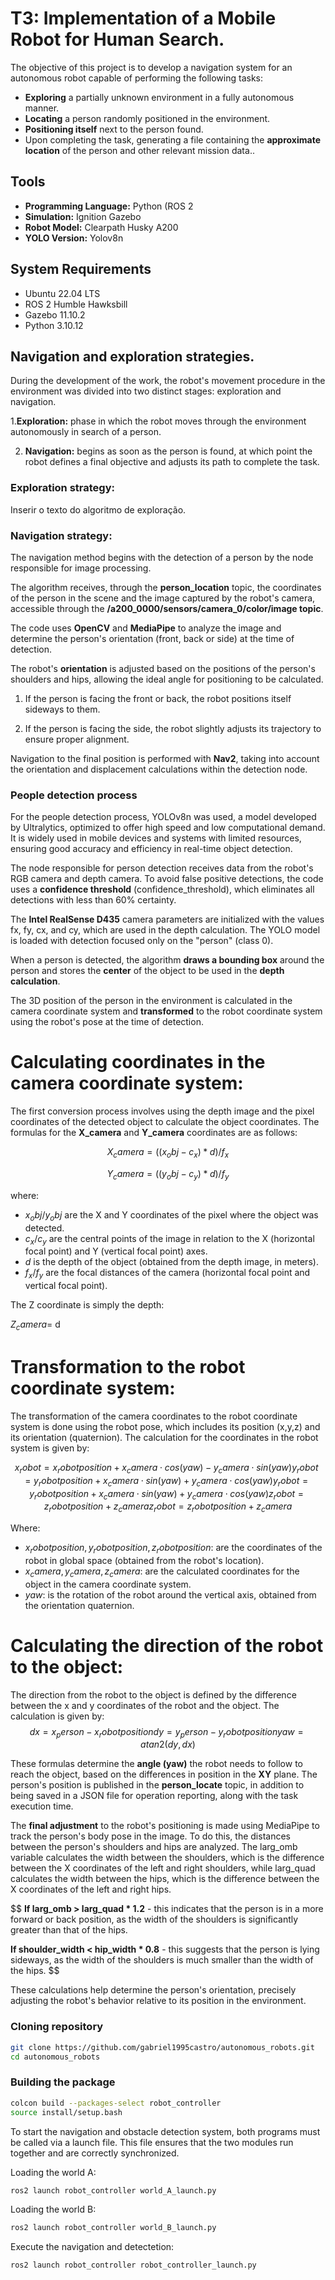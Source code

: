 # T3: Implementation of a Mobile Robot for Human Search.

The objective of this project is to develop a navigation system for an autonomous robot capable of performing the following tasks:

- **Exploring** a partially unknown environment in a fully autonomous manner.
- **Locating** a person randomly positioned in the environment.
- **Positioning itself** next to the person found.
- Upon completing the task, generating a file containing the **approximate location** of the person and other relevant mission data..
  
## Tools

- **Programming Language:** Python (ROS 2
- **Simulation:** Ignition Gazebo
- **Robot Model:** Clearpath Husky A200
- **YOLO Version:**  Yolov8n

## System Requirements

- Ubuntu 22.04 LTS
- ROS 2 Humble Hawksbill
- Gazebo 11.10.2
- Python 3.10.12

## Navigation and exploration strategies.

During the development of the work, the robot's movement procedure in the environment was divided into two distinct stages: exploration and navigation.

1.**Exploration:** phase in which the robot moves through the environment autonomously in search of a person.

2. **Navigation:** begins as soon as the person is found, at which point the robot defines a final objective and adjusts its path to complete the task.

### Exploration strategy:

Inserir o texto do algoritmo de exploração.

### Navigation strategy:

The navigation method begins with the detection of a person by the node responsible for image processing.

The algorithm receives, through the **person_location** topic, the coordinates of the person in the scene and the image captured by the robot's camera, accessible through the **/a200_0000/sensors/camera_0/color/image topic**.

The code uses **OpenCV** and **MediaPipe** to analyze the image and determine the person's orientation (front, back or side) at the time of detection.

The robot's **orientation** is adjusted based on the positions of the person's shoulders and hips, allowing the ideal angle for positioning to be calculated.

1. If the person is facing the front or back, the robot positions itself sideways to them.

2. If the person is facing the side, the robot slightly adjusts its trajectory to ensure proper alignment.

Navigation to the final position is performed with **Nav2**, taking into account the orientation and displacement calculations within the detection node.

### People detection process

For the people detection process, YOLOv8n was used, a model developed by Ultralytics, optimized to offer high speed and low computational demand. It is widely used in mobile devices and systems with limited resources, ensuring good accuracy and efficiency in real-time object detection.


The node responsible for person detection receives data from the robot's RGB camera and depth camera. To avoid false positive detections, the code uses a **confidence threshold** (confidence_threshold), which eliminates all detections with less than 60% certainty.

The **Intel RealSense D435** camera parameters are initialized with the values ​​fx, fy, cx, and cy, which are used in the depth calculation. The YOLO model is loaded with detection focused only on the "person" (class 0).

When a person is detected, the algorithm **draws a bounding box** around the person and stores the **center** of the object to be used in the **depth calculation**.

The 3D position of the person in the environment is calculated in the camera coordinate system and **transformed** to the robot coordinate system using the robot's pose at the time of detection.

# Calculating coordinates in the camera coordinate system:

The first conversion process involves using the depth image and the pixel coordinates of the detected object to calculate the object coordinates. The formulas for the **X_camera​** and **Y_camera**​ coordinates are as follows:

$$
X_camera = ((x_obj - c_x) * d) / f_x
$$

$$
Y_camera = ((y_obj - c_y) * d) / f_y
$$

where:

- $x_obj​/y_obj$ are the X and Y coordinates of the pixel where the object was detected.
- $c_x/c_y$ are the central points of the image in relation to the X (horizontal focal point) and Y (vertical focal point) axes.
- $d$ is the depth of the object (obtained from the depth image, in meters).
- $f_x/f_y$ are the focal distances of the camera (horizontal focal point and vertical focal point).

The Z coordinate is simply the depth:

$Z_camera$= d

# Transformation to the robot coordinate system:

The transformation of the camera coordinates to the robot coordinate system is done using the robot pose, which includes its position (x,y,z) and its orientation (quaternion). The calculation for the coordinates in the robot system is given by:

$$
x_robot​= x_robot position​ + x_camera​⋅cos(yaw) − y_camera​⋅sin(yaw)
y_robot= y_robot position + x_camera⋅sin⁡(yaw) + y_camera⋅cos⁡(yaw)
y_robot​= y_robot position​ + x_camera​⋅sin(yaw) + y_camera​⋅cos(yaw)
z_robot= z_robot position + z_camera
z_robot​= z_robot position​ + z_camera​
$$

Where:

- $x_robot position,y_robot position,z_robot position​$: are the coordinates of the robot in global space (obtained from the robot's location).
- $x_camera,y_camera,z_camera​$: are the calculated coordinates for the object in the camera coordinate system.
- $yaw$: is the rotation of the robot around the vertical axis, obtained from the orientation quaternion.

# Calculating the direction of the robot to the object:

The direction from the robot to the object is defined by the difference between the x and y coordinates of the robot and the object. 
The calculation is given by:
$$
dx=x_person − x_robot position​
dy=y_person − y_robot position
yaw=atan2(dy,dx)
$$

These formulas determine the **angle (yaw)** the robot needs to follow to reach the object, based on the differences in position in the **XY** plane.
The person's position is published in the **person_locate** topic, in addition to being saved in a JSON file for operation reporting, along with the task execution time.

The **final adjustment** to the robot's positioning is made using MediaPipe to track the person's body pose in the image. To do this, the distances between the person's shoulders and hips are analyzed. The larg_omb variable calculates the width between the shoulders, which is the difference between the X coordinates of the left and right shoulders, while larg_quad calculates the width between the hips, which is the difference between the X coordinates of the left and right hips.

$$
**If larg_omb > larg_quad * 1.2** - this indicates that the person is in a more forward or back position, as the width of the shoulders is significantly greater than that of the hips.

**If shoulder_width < hip_width * 0.8** - this suggests that the person is lying sideways, as the width of the shoulders is much smaller than the width of the hips.
$$

These calculations help determine the person's orientation, precisely adjusting the robot's behavior relative to its position in the environment.

### Cloning repository 

```bash 
git clone https://github.com/gabriel1995castro/autonomous_robots.git
cd autonomous_robots
```

### Building the package

```bash 
colcon build --packages-select robot_controller
source install/setup.bash
```

To start the navigation and obstacle detection system, both programs must be called via a launch file. This file ensures that the two modules run together and are correctly synchronized.

Loading the world A:

```bash 
ros2 launch robot_controller world_A_launch.py
```
Loading the world B:

```bash 
ros2 launch robot_controller world_B_launch.py
```

Execute the navigation and detectetion:

```bash 
ros2 launch robot_controller robot_controller_launch.py
```
